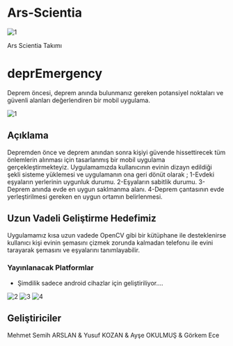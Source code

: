 # Ars-Scientia
![1](https://user-images.githubusercontent.com/49487581/232286575-e726e1e3-f220-4c82-9248-b2a354cdabf9.png)


Ars Scientia Takımı
# deprEmergency

Deprem öncesi, deprem anında bulunmanız gereken potansiyel noktaları ve güvenli alanları değerlendiren bir mobil uygulama.

![1](https://user-images.githubusercontent.com/49487581/232286446-687ea84b-048e-4095-b41b-ee6ebb88a106.jpeg)

## Açıklama

Depremden önce ve deprem anından sonra kişiyi güvende hissettirecek tüm önlemlerin alınması için tasarlanmış bir mobil uygulama gerçekleştirmekteyiz. Uygulamamızda kullanıcının evinin dizayn edildiği şekli sisteme yüklemesi ve uygulamanın ona geri dönüt olarak ;
1-Evdeki eşyaların yerlerinin uygunluk durumu.
2-Eşyaların sabitlik durumu.
3-Deprem anında evde en uygun saklmanma alanı.
4-Deprem çantasının evde yerleştirilmesi gereken en uygun ortamın belirlenmesi.


## Uzun Vadeli Geliştirme Hedefimiz

Uygulamamız kısa uzun vadede OpenCV gibi bir kütüphane ile desteklenirse kullanıcı kişi evinin şemasını çizmek zorunda kalmadan telefonu ile evini tarayarak şemasını ve eşyalarını tanımlayabilir.

### Yayınlanacak Platformlar

* Şimdilik sadece android cihazlar için geliştiriliyor....


![2](https://user-images.githubusercontent.com/49487581/232286463-b1ba88ae-17a5-4d4f-a5ff-f0f1cdb55fdd.jpeg)
![3](https://user-images.githubusercontent.com/49487581/232286470-d938231e-f6e2-4ac2-a4ff-b86a37a4ca0e.jpeg)
![4](https://user-images.githubusercontent.com/49487581/232286473-d89fdab2-8772-4042-a056-7e9c7053484b.jpeg)




## Geliştiriciler
Mehmet Semih ARSLAN & Yusuf KOZAN & Ayşe OKULMUŞ & Görkem Ece
